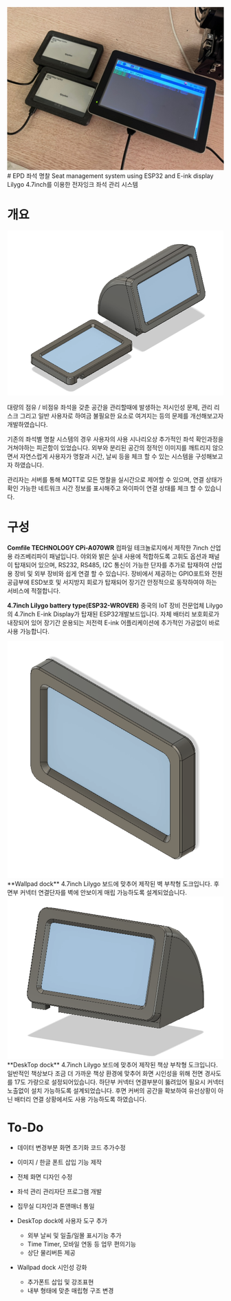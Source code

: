 <img src="./images/mockup.jpg">
# EPD 좌석 명찰
Seat management system using ESP32 and E-ink display
Lilygo 4.7inch를 이용한 전자잉크 좌석 관리 시스템

# 개요
<img src="./images/002.PNG">

대량의 점유 / 비점유 좌석을 갖춘 공간을 관리할때에 발생하는 저시인성 문제, 관리 리스크 그리고 일반 사용자로 하여금 불필요한 요소로 여겨지는 등의 문제를 개선해보고자 개발하였습니다.

기존의 좌석별 명찰 시스템의 경우 사용자의 사용 시나리오상 추가적인 좌석 확인과정을 거쳐야하는 피곤함이 있었습니다.
외부와 분리된 공간의 정적인 이미지를 깨트리지 않으면서 자연스럽게 사용자가 명찰과 시간, 날씨 등을 체크 할 수 있는 시스템을 구성해보고자 하였습니다.

관리자는 서버를 통해 MQTT로 모든 명찰을 실시간으로 제어할 수 있으며, 연결 상태가 확인 가능한 네트워크 시간 정보를 표시해주고 와이파이 연결 상태를 체크 할 수 있습니다.

# 구성

**Comfile TECHNOLOGY CPi-A070WR**
컴파일 테크놀로지에서 제작한 7inch 산업용 라즈베리파이 패널입니다.
야외와 밝은 실내 사용에 적합하도록 고휘도 옵션과 패널이 탑재되어 있으며, RS232, RS485, I2C 통신이 가능한 단자를 추가로 탑재하여 산업용 장비 및 외부 장비와 쉽게 연결 할 수 있습니다.
장비에서 제공하는 GPIO포트와 전원 공급부에 ESD보호 및 서지방지 회로가 탑재되어 장기간 안정적으로 동작하여야 하는 서비스에 적절합니다.

**4.7inch Lilygo battery type(ESP32-WROVER)**
중국의 IoT 장비 전문업체 Lilygo의 4.7inch E-ink Display가 탑재된 ESP32개발보드입니다.
자체 배터리 보호회로가 내장되어 있어 장기간 운용되는 저전력 E-ink 어플리케이션에 추가적인 가공없이 바로 사용 가능합니다.

<img src="./images/003.PNG">
**Wallpad dock**
4.7inch Lilygo 보드에 맞추어 제작된 벽 부착형 도크입니다.
후면부 커넥터 연결단자를 벽에 안보이게 매립 가능하도록 설계되었습니다.

<img src="./images/001.PNG">
**DeskTop dock**
4.7inch Lilygo 보드에 맞추어 제작된 책상 부착형 도크입니다.
일반적인 책상보다 조금 더 가까운 책상 환경에 맞추어 화면 시인성을 위해 전면 경사도를 17도 가량으로 설정되어있습니다.
하단부 커넥터 연결부분이 뚫려있어 필요시 커넥터 노출없이 설치 가능하도록 설계되었습니다.
후면 커버의 공간을 확보하여 유선상황이 아닌 배터리 연결 상황에서도 사용 가능하도록 하였습니다.

# To-Do

- 데이터 변경부분 화면 초기화 코드 추가수정
- 이미지 / 한글 폰트 삽입 기능 제작
- 전체 화면 디자인 수정
- 좌석 관리 관리자단 프로그램 개발
- 집무실 디자인과 톤앤매너 통일

- DeskTop dock에 사용자 도구 추가
  - 외부 날씨 및 일출/일몰 표시기능 추가
  - Time Timer, 모바일 연동 등 업무 편의기능
  - 상단 물리버튼 제공

- Wallpad dock 시인성 강화
  - 추가폰트 삽입 및 강조표현
  - 내부 형태에 맞춘 매립형 구조 변경
